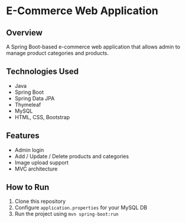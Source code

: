 # E-Commerce Web Application

## Overview

A Spring Boot-based e-commerce web application that allows admin to manage product categories and products.

## Technologies Used

- Java
- Spring Boot
- Spring Data JPA
- Thymeleaf
- MySQL
- HTML, CSS, Bootstrap

## Features

- Admin login
- Add / Update / Delete products and categories
- Image upload support
- MVC architecture

## How to Run

1. Clone this repository
2. Configure `application.properties` for your MySQL DB
3. Run the project using `mvn spring-boot:run`
